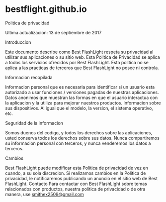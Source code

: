 # bestflight.github.io
Politica de privacidad

Ultima actualizacion: 13 de septiembre de 2017

Introduccion

Este documento describe como Best FlashLight respeta su privacidad al utilizar sus aplicaciones o su sitio web. Esta Politica de Privacidad se aplica a todos los servicios ofrecidos por Best FlashLight. Esta politica no se aplica a las practicas de terceros que Best FlashLight no posee ni controla.

Informacion recopilada

Informacion personal que es necesaria para identificar si un usuario esta autorizado a usar funciones / versiones pagadas de nuestras aplicaciones. Datos anonimos que muestran las formas en que el usuario interactua con la aplicacion y la utiliza para mejorar nuestros productos. Informacion sobre sus dispositivos. Al igual que el modelo, la version, el sistema operativo, etc.

Seguridad de la informacion

Somos duenos del codigo, y todos los derechos sobre las aplicaciones, usted conserva todos los derechos sobre sus datos. Nunca compartiremos su informacion personal con terceros, y nunca venderemos los datos a terceros.

Cambios

Best FlashLight puede modificar esta Politica de privacidad de vez en cuando, a su sola discrecion. Si realizamos cambios en la Politica de privacidad, le notificaremos publicando un anuncio en el sitio web de Best FlashLight. Contacto Para contactar con Best FlashLight sobre temas relacionados con productos, nuestra politica de privacidad o de otra manera, use smithex2509@gmail.com
